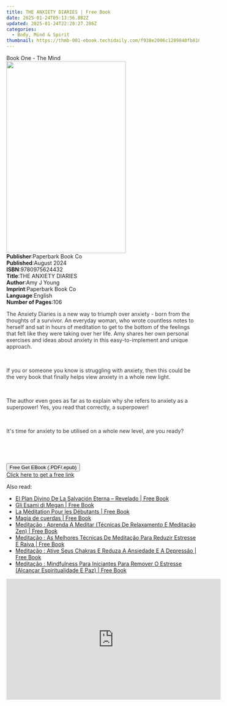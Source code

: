 ```yaml
---
title: THE ANXIETY DIARIES | Free Book
date: 2025-01-24T05:13:56.882Z
updated: 2025-01-24T22:28:27.286Z
categories:
  - Body, Mind & Spirit
thumbnail: https://thmb-001-ebook.techidaily.com/f938e2006c1289840fb8107aca5855d49d6a3bfb54e0e433666f00b8d8ff83de.jpg
---
```

<main id="book-container">
  <div class="flex flex-col">
    <div class="book-brief flex-1 py-6 px-4 sm:p-6 md:py-10 md:px-8">
      <!-- brief-->
      <div class="book-brief-main">Book One - The Mind</div>
    </div>
    <div
      class="book-meta-info flex-1 grid gap-4 col-start-1 col-end-3 row-start-1 sm:mb-6 sm:grid-cols-4 lg:gap-6 lg:col-start-2 lg:row-end-6 lg:row-span-6 lg:mb-0"
    >
      <div
        class="book-meta-info-left place-content-center mt-4 p-4 text-sm leading-6 col-start-2 col-span-2 dark:text-slate-400"
      >
        <img
          class="w-full h-500 object-cover rounded-lg sm:h-255 sm:col-span-2 lg:col-span-full"
          src="https://img-001-ebook.techidaily.com/edbb28a172129c33aa5555c850d28c6e165cdcfdfd77e084a5537d0d6a4f360e.jpg"
          alt=""
          width="312"
          height="500"
        />
      </div>
      <div
        class="book-meta-info-right mt-2 col-start-1 row-start-2 col-span-3 self-center"
      >
        <!-- meta data  -->
        <div class="flex flex-col px-4 md:px-8">
          <div class="flex-1">
            <strong>Publisher</strong>:<span class="px-2"
              >Paperbark Book Co</span
            >
          </div>
          <div class="flex-1">
            <strong>Published</strong>:<span class="px-2">August 2024</span>
          </div>
          <div class="flex-1">
            <strong>ISBN</strong>:<span class="px-2">9780975624432</span>
          </div>
          <div class="flex-1">
            <strong>Title</strong>:<span class="px-2">THE ANXIETY DIARIES</span>
          </div>
          <div class="flex-1">
            <strong>Author</strong>:<span class="px-2">Amy J Young</span>
          </div>
          <div class="flex-1">
            <strong>Imprint</strong>:<span class="px-2">Paperbark Book Co</span>
          </div>
          <div class="flex-1">
            <strong>Language</strong>:<span class="px-2">English</span>
          </div>
          <div class="flex-1">
            <strong>Number of Pages</strong>:<span class="px-2">106</span>
          </div>
        </div>
      </div>
    </div>
    <div class="book-description flex-1 py-6 px-4 sm:p-6 md:py-10 md:px-8">
      <div class="book-description-main">
        <div accordion-content="" id="description">
          <p>
            <span style="color: rgb(52, 50, 48)"
              >The Anxiety Diaries is a new way to triumph over anxiety - born
              from the thoughts of a survivor. An everyday woman, who wrote
              countless notes to herself and sat in hours of meditation to get
              to the bottom of the feelings that felt like they were taking over
              her life. Amy shares her own personal exercises and ideas about
              anxiety in this easy-to-implement and unique approach.</span
            >
          </p>
          <p><br /></p>
          <p>
            <span style="color: rgb(52, 50, 48)"
              >If you or someone you know is struggling with anxiety, then this
              could be the very book that finally helps view anxiety in a whole
              new light.</span
            >
          </p>
          <p><br /></p>
          <p>
            <span style="color: rgb(52, 50, 48)"
              >The author even goes as far as to explain why she refers to
              anxiety as a superpower! Yes, you read that correctly, a
              superpower!</span
            >
          </p>
          <p><br /></p>
          <p>
            <span style="color: rgb(52, 50, 48)"
              >It's time for anxiety to be utilised on a whole new level, are
              you ready?</span
            >
          </p>
          <p><br /></p>
          <p><br /></p>
        </div>
        <div class="accordion-fader"></div>
      </div>
    </div>
    <div class="book-excerpts flex-1 py-6 px-4 sm:p-6 md:py-10 md:px-8"></div>
    <div
      class="book-about-author flex-1 py-6 px-4 sm:p-6 md:py-10 md:px-8"
    ></div>
    <div class="book-free-get flex-1 py-6 px-4 sm:p-6 md:py-10 md:px-8">
      <button
        id="btn-free-get"
        class="bg-blue-500 hover:bg-blue-700 text-white font-bold py-2 px-4 rounded"
      >
        Free Get EBook (.PDF/.epub)
      </button>
      <div id="countdown-display" class="px-2 text-lg mt-2"></div>
      <a
        id="free-link"
        class="hidden bg-blue-500 hover:bg-blue-700 text-white font-bold py-2 px-4 rounded"
        href="https://www.ebooks.com/en-us/book/211444388/the-anxiety-diaries/amy-j-young/"
        target="_blank"
        >Click here to get a free link</a
      >
    </div>
    <script>
      let countdownTime = 0;
      let countdownInterval = null;
      document
        .getElementById('btn-free-get')
        .addEventListener('click', startCountdown);
      function startCountdown() {
        countdownTime = new Date().getTime() + 60000 * 3;
        countdownInterval = setInterval(updateCountdown, 1000);
        document.getElementById('btn-free-get').disabled = true;
        document
          .getElementById('btn-free-get')
          .classList.add('bg-gray-500', 'cursor-not-allowed');
      }
      function updateCountdown() {
        let currentTime = new Date().getTime();
        let timeLeft = countdownTime - currentTime;
        let secondsLeft = Math.floor(timeLeft / 1000);
        document.getElementById('countdown-display').innerHTML =
          `Remaining time: ${secondsLeft} seconds.`;
        if (secondsLeft <= 0) {
          clearInterval(countdownInterval);
          document.getElementById('btn-free-get').classList.add('hidden');
          document.getElementById('free-link').classList.remove('hidden');
          document.getElementById('countdown-display').innerHTML = '';
        }
      }
    </script>
  </div>
</main>

<ins class="adsbygoogle"
      style="display:block"
      data-ad-client="ca-pub-7571918770474297"
      data-ad-slot="8358498916"
      data-ad-format="auto"
      data-full-width-responsive="true"></ins>
    

<span class="atpl-alsoreadstyle">Also read:</span>
<div><ul>
<li><a href="https://novels-ebooks.techidaily.com/209684237-9781547586387-el-plan-divino-de-la-salvacion-eterna-revelado/"><u>El Plan Divino De La Salvación Eterna – Revelado | Free Book</u></a></li>
<li><a href="https://novels-ebooks.techidaily.com/209684295-9781547578528-gli-esami-di-megan/"><u>Gli Esami di Megan | Free Book</u></a></li>
<li><a href="https://novels-ebooks.techidaily.com/209684221-9781547580026-la-meditation-pour-les-debutants/"><u>La Méditation Pour les Débutants | Free Book</u></a></li>
<li><a href="https://novels-ebooks.techidaily.com/209684413-9781547584123-magia-de-cuerdas/"><u>Magia de cuerdas | Free Book</u></a></li>
<li><a href="https://novels-ebooks.techidaily.com/209684438-9781547583973-meditacao-aprenda-a-meditar-tecnicas-de-relaxamento-e-meditacao-zen/"><u>Meditação : Aprenda A Meditar (Técnicas De Relaxamento E Meditação Zen) | Free Book</u></a></li>
<li><a href="https://novels-ebooks.techidaily.com/209684429-9781547583867-meditacao-as-melhores-tecnicas-de-meditacao-para-reduzir-estresse-e-raiva/"><u>Meditação : As Melhores Técnicas De Meditação Para Reduzir Estresse E Raiva | Free Book</u></a></li>
<li><a href="https://novels-ebooks.techidaily.com/209684338-9781547584796-meditacao-ative-seus-chakras-e-reduza-a-ansiedade-e-a-depressao/"><u>Meditação : Ative Seus Chakras E Reduza A Ansiedade E A Depressão | Free Book</u></a></li>
<li><a href="https://novels-ebooks.techidaily.com/209684273-9781547585618-meditacao-mindfulness-para-iniciantes-para-remover-o-estresse-alcancar-espiritualidade-e-paz/"><u>Meditação : Mindfulness Para Iniciantes Para Remover O Estresse (Alcançar Espiritualidade E Paz) | Free Book</u></a></li>
</ul></div>

<!-- affiliate ads begin -->
<iframe width="560" height="315" src="https://www.youtube.com/embed/DBMTAJBx-X4?si=sje5pFJXiHzJJGbP" title="YouTube video player" frameborder="0" allow="accelerometer; autoplay; clipboard-write; encrypted-media; gyroscope; picture-in-picture; web-share" referrerpolicy="strict-origin-when-cross-origin" allowfullscreen></iframe>
<!-- affiliate ads end -->

